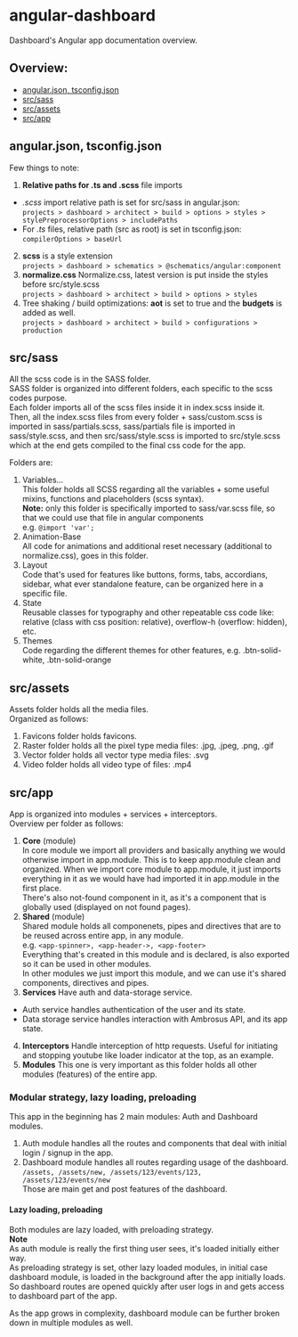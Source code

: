 # angular-dashboard

Dashboard's Angular app documentation overview.

## Overview:

* [ angular.json, tsconfig.json ](#angularjson-tsconfigjson)
* [src/sass](#srcsass)
* [src/assets](#srcassets)
* [src/app](#srcapp)

## angular.json, tsconfig.json

Few things to note:

1. **Relative paths for .ts and .scss** file imports
 - *.scss* import relative path is set for src/sass in angular.json:\
`projects > dashboard > architect > build > options > styles > stylePreprocessorOptions > includePaths`
 - For *.ts* files, relative path (src as root) is set in tsconfig.json:\
`compilerOptions > baseUrl`
2. **scss** is a style extension\
`projects > dashboard > schematics > @schematics/angular:component`
3. **normalize.css** Normalize.css, latest version is put inside the styles before src/style.scss\
`projects > dashboard > architect > build > options > styles`
4. Tree shaking / build optimizations: **aot** is set to true and the **budgets** is added as well.\
`projects > dashboard > architect > build > configurations > production`

## src/sass

All the scss code is in the SASS folder.\
SASS folder is organized into different folders, each specific to the scss codes purpose.\
Each folder imports all of the scss files inside it in index.scss inside it.\
Then, all the index.scss files from every folder + sass/custom.scss is imported in sass/partials.scss, sass/partials file is imported in sass/style.scss, and then src/sass/style.scss is imported to src/style.scss which at the end gets compiled to the final css code for the app.

Folders are: 

1. Variables...\
This folder holds all SCSS regarding all the variables + some useful mixins, functions and placeholders (scss syntax).\
**Note:** only this folder is specifically imported to sass/var.scss file, so that we could use that file in angular components\
e.g. `@import 'var';`
2. Animation-Base\
All code for animations and additional reset necessary (additional to normalize.css), goes in this folder.
3. Layout\
Code that's used for features like buttons, forms, tabs, accordians, sidebar, what ever standalone feature, can be organized here in a specific file.
4. State\
Reusable classes for typography and other repeatable css code like: relative (class with css position: relative), overflow-h (overflow: hidden), etc.
5. Themes\
Code regarding the different themes for other features, e.g. .btn-solid-white, .btn-solid-orange

## src/assets

Assets folder holds all the media files.\
Organized as follows:
1. Favicons folder holds favicons.
2. Raster folder holds all the pixel type media files: .jpg, .jpeg, .png, .gif
3. Vector folder holds all vector type media files: .svg
4. Video folder holds all video type of files: .mp4

## src/app

App is organized into modules + services + interceptors.\
Overview per folder as follows:

1. **Core** (module)\
In core module we import all providers and basically anything we would otherwise import in app.module. This is to keep app.module clean and organized. When we import core module to app.module, it just imports everything in it as we would have had imported it in app.module in the first place.\
There's also not-found component in it, as it's a component that is globally used (displayed on not found pages).
2. **Shared** (module)\
Shared module holds all componenets, pipes and directives that are to be reused across entire app, in any module.\
e.g. `<app-spinner>, <app-header->, <app-footer>`\
Everything that's created in this module and is declared, is also exported so it can be used in other modules.\
In other modules we just import this module, and we can use it's shared components, directives and pipes.
3. **Services**
Have auth and data-storage service.
+ Auth service handles authentication of the user and its state.
+ Data storage service handles interaction with Ambrosus API, and its app state.
4. **Interceptors**
Handle interception of http requests. Useful for initiating and stopping youtube like loader indicator at the top, as an example.
5. **Modules**
This one is very important as this folder holds all other modules (features) of the entire app.
### Modular strategy, lazy loading, preloading
This app in the beginning has 2 main modules: Auth and Dashboard modules.
1. Auth module handles all the routes and components that deal with initial login / signup in the app.
2. Dashboard module handles all routes regarding usage of the dashboard.\
`/assets, /assets/new, /assets/123/events/123, /assets/123/events/new`\
Those are main get and post features of the dashboard.
#### Lazy loading, preloading
Both modules are lazy loaded, with preloading strategy.\
**Note**\
As auth module is really the first thing user sees, it's loaded initially either way.\
As preloading strategy is set, other lazy loaded modules, in initial case dashboard module, is loaded in the background after the app initially loads. So dashboard routes are opened quickly after user logs in and gets access to dashboard part of the app.

As the app grows in complexity, dashboard module can be further broken down in multiple modules as well.

